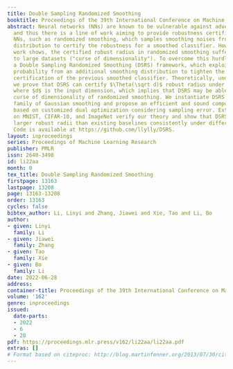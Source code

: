 ```yaml
---
title: Double Sampling Randomized Smoothing
booktitle: Proceedings of the 39th International Conference on Machine Learning
abstract: Neural networks (NNs) are known to be vulnerable against adversarial perturbations,
  and thus there is a line of work aiming to provide robustness certification for
  NNs, such as randomized smoothing, which samples smoothing noises from a certain
  distribution to certify the robustness for a smoothed classifier. However, as previous
  work shows, the certified robust radius in randomized smoothing suffers from scaling
  to large datasets ("curse of dimensionality"). To overcome this hurdle, we propose
  a Double Sampling Randomized Smoothing (DSRS) framework, which exploits the sampled
  probability from an additional smoothing distribution to tighten the robustness
  certification of the previous smoothed classifier. Theoretically, under mild assumptions,
  we prove that DSRS can certify $\Theta(\sqrt d)$ robust radius under $\ell_2$ norm
  where $d$ is the input dimension, which implies that DSRS may be able to break the
  curse of dimensionality of randomized smoothing. We instantiate DSRS for a generalized
  family of Gaussian smoothing and propose an efficient and sound computing method
  based on customized dual optimization considering sampling error. Extensive experiments
  on MNIST, CIFAR-10, and ImageNet verify our theory and show that DSRS certifies
  larger robust radii than existing baselines consistently under different settings.
  Code is available at https://github.com/llylly/DSRS.
layout: inproceedings
series: Proceedings of Machine Learning Research
publisher: PMLR
issn: 2640-3498
id: li22aa
month: 0
tex_title: Double Sampling Randomized Smoothing
firstpage: 13163
lastpage: 13208
page: 13163-13208
order: 13163
cycles: false
bibtex_author: Li, Linyi and Zhang, Jiawei and Xie, Tao and Li, Bo
author:
- given: Linyi
  family: Li
- given: Jiawei
  family: Zhang
- given: Tao
  family: Xie
- given: Bo
  family: Li
date: 2022-06-28
address:
container-title: Proceedings of the 39th International Conference on Machine Learning
volume: '162'
genre: inproceedings
issued:
  date-parts:
  - 2022
  - 6
  - 28
pdf: https://proceedings.mlr.press/v162/li22aa/li22aa.pdf
extras: []
# Format based on citeproc: http://blog.martinfenner.org/2013/07/30/citeproc-yaml-for-bibliographies/
---
```

